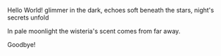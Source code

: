 Hello World!
glimmer in the dark,
echoes soft beneath the stars,
night's secrets unfold

In pale moonlight
the wisteria's scent
comes from far away.



Goodbye!

